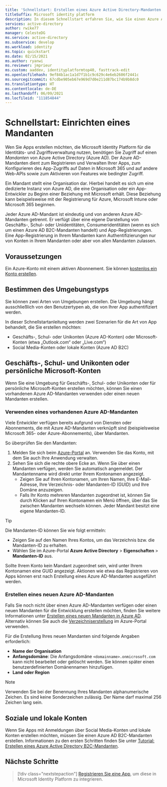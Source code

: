 ```yaml
---
title: 'Schnellstart: Erstellen eines Azure Active Directory-Mandanten'
titleSuffix: Microsoft identity platform
description: In diesem Schnellstart erfahren Sie, wie Sie einen Azure Active Directory-Mandanten für die Entwicklung von Anwendungen erstellen, die Microsoft Identity Platform zur Authentifizierung und Autorisierung verwenden.
services: active-directory
author: rwike77
manager: CelesteDG
ms.service: active-directory
ms.subservice: develop
ms.workload: identity
ms.topic: quickstart
ms.date: 02/15/2021
ms.author: ryanwi
ms.reviewer: jmprieur
ms.custom: aaddev, identityplatformtop40, fasttrack-edit
ms.openlocfilehash: 9ef84b1ac1a1d7f1b1c9c629c4e6eb2606f2441c
ms.sourcegitcommit: 67cdbe905eb67e969d7d0e211d87bc174b9b8dc0
ms.translationtype: HT
ms.contentlocale: de-DE
ms.lasthandoff: 06/09/2021
ms.locfileid: "111854844"
---
```

# <a name="quickstart-set-up-a-tenant"></a>Schnellstart: Einrichten eines Mandanten

Wen Sie Apps erstellen möchten, die Microsoft Identity Platform für die Identitäts- und Zugriffsverwaltung nutzen, benötigen Sie Zugriff auf einen *Mandanten* von Azure Active Directory (Azure AD). Der Azure AD-Mandanten dient zum Registrieren und Verwalten Ihrer Apps, zum Konfigurieren des App-Zugriffs auf Daten in Microsoft 365 und auf andere Web-APIs sowie zum Aktivieren von Features wie bedingter Zugriff.

Ein Mandant stellt eine Organisation dar. Hierbei handelt es sich um eine dedizierte Instanz von Azure AD, die eine Organisation oder ein App-Entwickler zu Beginn einer Beziehung mit Microsoft erhält. Diese Beziehung kann beispielsweise mit der Registrierung für Azure, Microsoft Intune oder Microsoft 365 beginnen.

Jeder Azure AD-Mandant ist eindeutig und von anderen Azure AD-Mandanten getrennt. Er verfügt über eine eigene Darstellung von Geschäfts-, Schul- oder Uniidentitäten, Consumeridentitäten (wenn es sich um einen Azure AD B2C-Mandanten handelt) und App-Registrierungen. Eine App-Registrierung in Ihrem Mandanten kann Authentifizierungen nur von Konten in Ihrem Mandanten oder aber von allen Mandanten zulassen.

## <a name="prerequisites"></a>Voraussetzungen

Ein Azure-Konto mit einem aktiven Abonnement. Sie können [kostenlos ein Konto erstellen](https://azure.microsoft.com/free/?WT.mc_id=A261C142F).

## <a name="determining-the-environment-type"></a>Bestimmen des Umgebungstyps

Sie können zwei Arten von Umgebungen erstellen. Die Umgebung hängt ausschließlich von den Benutzertypen ab, die von Ihrer App authentifiziert werden. 

In dieser Schnellstartanleitung werden zwei Szenarien für die Art von App behandelt, die Sie erstellen möchten:

* Geschäfts-, Schul- oder Unikonten (Azure AD-Konten) oder Microsoft-Konten (etwa „Outlook.com“ oder „Live.com“)
* Social Media-Konten oder lokale Konten (Azure AD B2C)

## <a name="work-and-school-accounts-or-personal-microsoft-accounts"></a>Geschäfts-, Schul- und Unikonten oder persönliche Microsoft-Konten

Wenn Sie eine Umgebung für Geschäfts-, Schul- oder Unikonten oder für persönliche Microsoft-Konten erstellen möchten, können Sie einen vorhandenen Azure AD-Mandanten verwenden oder einen neuen Mandanten erstellen.
### <a name="use-an-existing-azure-ad-tenant"></a>Verwenden eines vorhandenen Azure AD-Mandanten

Viele Entwickler verfügen bereits aufgrund von Diensten oder Abonnements, die mit Azure AD-Mandanten verknüpft sind (beispielsweise Microsoft 365- oder Azure-Abonnements), über Mandanten.

So überprüfen Sie den Mandanten:

1. Melden Sie sich beim <a href="https://portal.azure.com/" target="_blank">Azure-Portal</a> an. Verwenden Sie das Konto, mit dem Sie auch Ihre Anwendung verwalten.
1. Sehen Sie sich die rechte obere Ecke an. Wenn Sie über einen Mandanten verfügen, werden Sie automatisch angemeldet. Der Mandantenname wird direkt unter Ihrem Kontonamen angezeigt.
   * Zeigen Sie auf Ihren Kontonamen, um Ihren Namen, Ihre E-Mail-Adresse, Ihre Verzeichnis- oder Mandanten-ID (GUID) und Ihre Domäne anzuzeigen.
   * Falls Ihr Konto mehreren Mandanten zugeordnet ist, können Sie durch Klicken auf Ihren Kontonamen ein Menü öffnen, über das Sie zwischen Mandanten wechseln können. Jeder Mandant besitzt eine eigene Mandanten-ID.

> [!TIP]
> Die Mandanten-ID können Sie wie folgt ermitteln:
> * Zeigen Sie auf den Namen Ihres Kontos, um das Verzeichnis bzw. die Mandanten-ID zu erhalten.
> * Wählen Sie im Azure-Portal **Azure Active Directory** > **Eigenschaften** > **Mandanten-ID** aus.

Sollte Ihrem Konto kein Mandant zugeordnet sein, wird unter Ihrem Kontonamen eine GUID angezeigt. Aktionen wie etwa das Registrieren von Apps können erst nach Erstellung eines Azure AD-Mandanten ausgeführt werden.

### <a name="create-a-new-azure-ad-tenant"></a>Erstellen eines neuen Azure AD-Mandanten

Falls Sie noch nicht über einen Azure AD-Mandanten verfügen oder einen neuen Mandanten für die Entwicklung erstellen möchten, finden Sie weitere Informationen unter [Erstellen eines neuen Mandanten in Azure AD](../fundamentals/active-directory-access-create-new-tenant.md). Alternativ können Sie auch die [Verzeichniserstellung](https://portal.azure.com/#create/Microsoft.AzureActiveDirectory) im Azure-Portal verwenden. 

Für die Erstellung Ihres neuen Mandanten sind folgende Angaben erforderlich:

- **Name der Organisation**
- **Anfangsdomäne**: Die Anfangsdomäne `<domainname>.onmicrosoft.com` kann nicht bearbeitet oder gelöscht werden. Sie können später einen benutzerdefinierten Domänennamen hinzufügen.
- **Land oder Region**

> [!NOTE]
> Verwenden Sie bei der Benennung Ihres Mandanten alphanumerische Zeichen. Es sind keine Sonderzeichen zulässig. Der Name darf maximal 256 Zeichen lang sein.

## <a name="social-and-local-accounts"></a>Soziale und lokale Konten

Wenn Sie Apps mit Anmeldungen über Social Media-Konten und lokale Konten erstellen möchten, müssen Sie einen Azure AD B2C-Mandanten erstellen. Informationen zu den ersten Schritten finden Sie unter [Tutorial: Erstellen eines Azure Active Directory B2C-Mandanten](../../active-directory-b2c/tutorial-create-tenant.md).

## <a name="next-steps"></a>Nächste Schritte

> [!div class="nextstepaction"]
> [Registrieren Sie eine App](quickstart-register-app.md), um diese in Microsoft Identity Platform zu integrieren.

